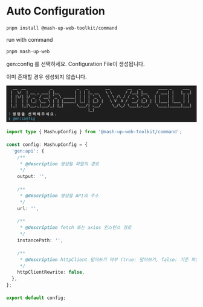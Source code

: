# Auto Configuration

```bash
pnpm install @mash-up-web-toolkit/command
```

run with command

```bash
pnpm mash-up-web
```

gen:config 를 선택하세요. Configuration File이 생성됩니다.

이미 존재할 경우 생성되지 않습니다.

![Gen Config](./img/mash-up-web-cli-gen-config.png)

```ts
import type { MashupConfig } from '@mash-up-web-toolkit/command';

const config: MashupConfig = {
  'gen:api': {
    /**
     * @description 생성될 파일의 경로
     */
    output: '',

    /**
     * @description 생성할 API의 주소
     */
    url: '',

    /**
     * @description fetch 또는 axios 인스턴스 경로
     */
    instancePath: '',

    /**
     * @description httpClient 덮어쓰기 여부 (true: 덮어쓰기, false: 기존 파일 사용)
     */
    httpClientRewrite: false,
  },
};

export default config;
```
